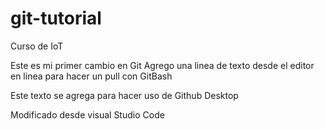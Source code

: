 # git-tutorial
Curso de IoT

Este es mi primer cambio en Git
Agrego una linea de texto desde el editor en linea para hacer un pull con GitBash

Este texto se agrega para hacer uso de Github Desktop


Modificado desde visual Studio Code